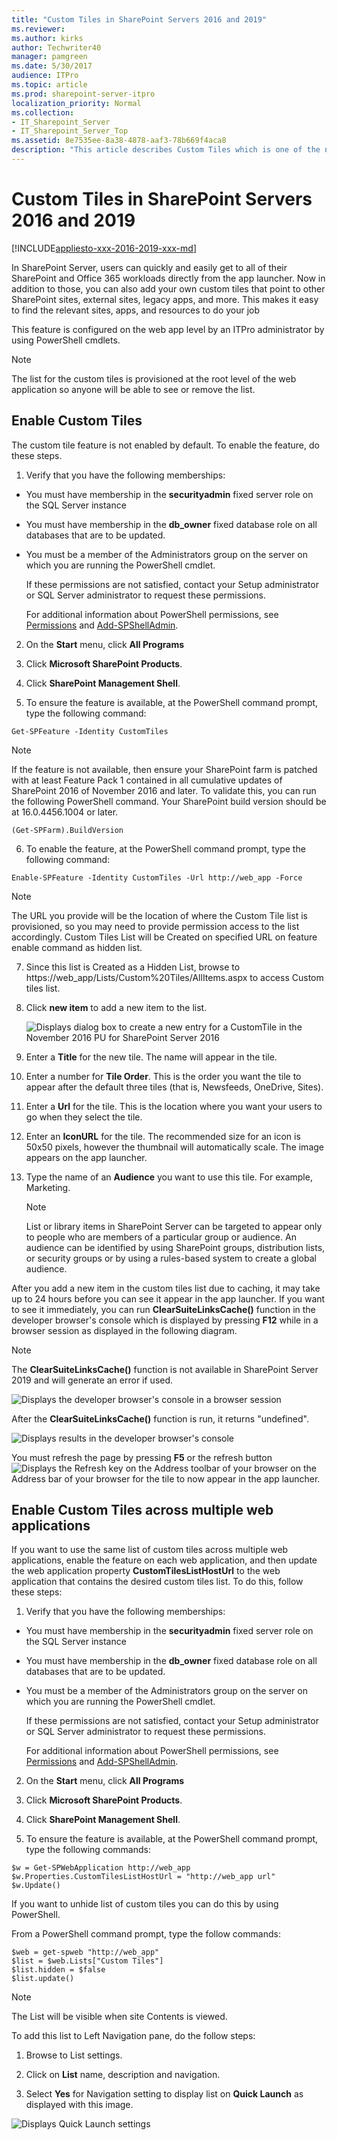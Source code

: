 ```yaml
---
title: "Custom Tiles in SharePoint Servers 2016 and 2019"
ms.reviewer: 
ms.author: kirks
author: Techwriter40
manager: pamgreen
ms.date: 5/30/2017
audience: ITPro
ms.topic: article
ms.prod: sharepoint-server-itpro
localization_priority: Normal
ms.collection:
- IT_Sharepoint_Server
- IT_Sharepoint_Server_Top
ms.assetid: 8e7535ee-8a38-4878-aaf3-78b669f4aca8
description: "This article describes Custom Tiles which is one of the new features in the November 2016 Public Update for SharePoint Server 2016 (Feature Pack 1)."
---
```


# Custom Tiles in SharePoint Servers 2016 and 2019

[!INCLUDE[appliesto-xxx-2016-2019-xxx-md](../includes/appliesto-xxx-2016-2019-xxx-md.md)] 
  
In SharePoint Server, users can quickly and easily get to all of their SharePoint and Office 365 workloads directly from the app launcher. Now in addition to those, you can also add your own custom tiles that point to other SharePoint sites, external sites, legacy apps, and more. This makes it easy to find the relevant sites, apps, and resources to do your job
  
This feature is configured on the web app level by an ITPro administrator by using PowerShell cmdlets.
  
> [!NOTE]
> The list for the custom tiles is provisioned at the root level of the web application so anyone will be able to see or remove the list. 
  
## Enable Custom Tiles

The custom tile feature is not enabled by default. To enable the feature, do these steps.
  
1. Verify that you have the following memberships:
    
  - You must have membership in the **securityadmin** fixed server role on the SQL Server instance 
    
  - You must have membership in the **db_owner** fixed database role on all databases that are to be updated. 
    
  - You must be a member of the Administrators group on the server on which you are running the PowerShell cmdlet.
    
    If these permissions are not satisfied, contact your Setup administrator or SQL Server administrator to request these permissions.
    
    For additional information about PowerShell permissions, see [Permissions](/powershell/sharepoint/sharepoint-server/sharepoint-server-cmdlets?view=sharepoint-ps) and [Add-SPShellAdmin](/powershell/module/sharepoint-server/Add-SPShellAdmin?view=sharepoint-ps).
    
2. On the **Start** menu, click **All Programs**
    
3. Click **Microsoft SharePoint Products**.
    
4. Click **SharePoint Management Shell**.
    
5. To ensure the feature is available, at the PowerShell command prompt, type the following command:
    
  ```
  Get-SPFeature -Identity CustomTiles
  ```

  > [!NOTE]
  > If the feature is not available, then ensure your SharePoint farm is patched with at least Feature Pack 1 contained in all cumulative updates of SharePoint 2016 of November 2016 and later. To validate this, you can run the following PowerShell command. Your SharePoint build version should be at 16.0.4456.1004 or later.
  
  ```
(Get-SPFarm).BuildVersion
  ```

6. To enable the feature, at the PowerShell command prompt, type the following command:
    
  ```
  Enable-SPFeature -Identity CustomTiles -Url http://web_app -Force
  ```

  > [!NOTE]
  > The URL you provide will be the location of where the Custom Tile list is provisioned, so you may need to provide permission access to the list accordingly. Custom Tiles List will be Created on specified URL on feature enable command as hidden list. 
  
7. Since this list is Created as a Hidden List, browse to https://web_app/Lists/Custom%20Tiles/AllItems.aspx to access Custom tiles list.
    
8. Click **new item** to add a new item to the list. 
    
     ![Displays dialog box to create a new entry for a CustomTile in the November 2016 PU for SharePoint Server 2016](../media/6597a87e-cd66-463e-b405-8897926f9c55.jpg)
  
9. Enter a **Title** for the new tile. The name will appear in the tile. 
    
10. Enter a number for **Tile Order**. This is the order you want the tile to appear after the default three tiles (that is, Newsfeeds, OneDrive, Sites).
    
11. Enter a **Url** for the tile. This is the location where you want your users to go when they select the tile. 
    
12. Enter an **IconURL** for the tile. The recommended size for an icon is 50x50 pixels, however the thumbnail will automatically scale. The image appears on the app launcher.
    
13. Type the name of an **Audience** you want to use this tile. For example, Marketing. 
    
    > [!NOTE]
    > List or library items in SharePoint Server can be targeted to appear only to people who are members of a particular group or audience. An audience can be identified by using SharePoint groups, distribution lists, or security groups or by using a rules-based system to create a global audience. 
  
After you add a new item in the custom tiles list due to caching, it may take up to 24 hours before you can see it appear in the app launcher. If you want to see it immediately, you can run **ClearSuiteLinksCache()** function in the developer browser's console which is displayed by pressing **F12** while in a browser session as displayed in the following diagram. 

  > [!NOTE]
  > The **ClearSuiteLinksCache()** function is not available in SharePoint Server 2019 and will generate an error if used.
  
![Displays the developer browser's console in a browser session](../media/313b5ce5-07df-4fd3-8861-59d3c7635970.jpg)
  
After the **ClearSuiteLinksCache()** function is run, it returns "undefined". 
  
![Displays results in the developer browser's console](../media/12b97d35-e877-40f7-ae0a-73003c0cff47.jpg)
  
You must refresh the page by pressing **F5** or the refresh button ![Displays the Refresh key on the Address toolbar of your browser](../media/8b874097-7bdd-4571-96e8-a3f3ee6af8d4.jpg) on the Address bar of your browser for the tile to now appear in the app launcher. 
  
## Enable Custom Tiles across multiple web applications

If you want to use the same list of custom tiles across multiple web applications, enable the feature on each web application, and then update the web application property **CustomTilesListHostUrl** to the web application that contains the desired custom tiles list. To do this, follow these steps: 
  
1. Verify that you have the following memberships:
    
  - You must have membership in the **securityadmin** fixed server role on the SQL Server instance 
    
  - You must have membership in the **db_owner** fixed database role on all databases that are to be updated. 
    
  - You must be a member of the Administrators group on the server on which you are running the PowerShell cmdlet.
    
    If these permissions are not satisfied, contact your Setup administrator or SQL Server administrator to request these permissions.
    
    For additional information about PowerShell permissions, see [Permissions](/powershell/sharepoint/sharepoint-server/sharepoint-server-cmdlets?view=sharepoint-ps) and [Add-SPShellAdmin](/powershell/module/sharepoint-server/Add-SPShellAdmin?view=sharepoint-ps).
    
2. On the **Start** menu, click **All Programs**
    
3. Click **Microsoft SharePoint Products**.
    
4. Click **SharePoint Management Shell**.
    
5. To ensure the feature is available, at the PowerShell command prompt, type the following commands:
    
  ```
  $w = Get-SPWebApplication http://web_app
  $w.Properties.CustomTilesListHostUrl = "http://web_app url"
  $w.Update()
  ```

If you want to unhide list of custom tiles you can do this by using PowerShell.
  
From a PowerShell command prompt, type the follow commands:
  
```
$web = get-spweb "http://web_app"
$list = $web.Lists["Custom Tiles"]
$list.hidden = $false
$list.update()
```

> [!NOTE]
> The List will be visible when site Contents is viewed. 
  
To add this list to Left Navigation pane, do the follow steps:
  
1. Browse to List settings.
    
2. Click on **List** name, description and navigation. 
    
3. Select **Yes** for Navigation setting to display list on **Quick Launch** as displayed with this image. 
    
![Displays Quick Launch settings](../media/22b5e6e8-37c1-4120-9c89-456d06867a6e.jpg)
  

